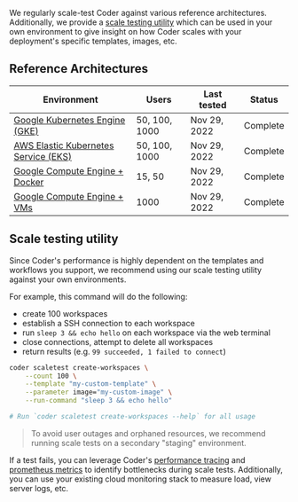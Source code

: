 We regularly scale-test Coder against various reference architectures. Additionally, we provide a [scale testing utility](#scaletest-utility) which can be used in your own environment to give insight on how Coder scales with your deployment's specific templates, images, etc.

## Reference Architectures

| Environment                                       | Users         | Last tested  | Status   |
| ------------------------------------------------- | ------------- | ------------ | -------- |
| [Google Kubernetes Engine (GKE)](./gke.md)        | 50, 100, 1000 | Nov 29, 2022 | Complete |
| [AWS Elastic Kubernetes Service (EKS)](./eks.md)  | 50, 100, 1000 | Nov 29, 2022 | Complete |
| [Google Compute Engine + Docker](./gce-docker.md) | 15, 50        | Nov 29, 2022 | Complete |
| [Google Compute Engine + VMs](./gce-vms.md)       | 1000          | Nov 29, 2022 | Complete |

## Scale testing utility

Since Coder's performance is highly dependent on the templates and workflows you support, we recommend using our scale testing utility against your own environments.

For example, this command will do the following:

- create 100 workspaces
- establish a SSH connection to each workspace
- run `sleep 3 && echo hello` on each workspace via the web terminal
- close connections, attempt to delete all workspaces
- return results (e.g. `99 succeeded, 1 failed to connect`)

```sh
coder scaletest create-workspaces \
    --count 100 \
    --template "my-custom-template" \
    --parameter image="my-custom-image" \
    --run-command "sleep 3 && echo hello"

# Run `coder scaletest create-workspaces --help` for all usage
```

> To avoid user outages and orphaned resources, we recommend running scale tests on a secondary "staging" environment.

If a test fails, you can leverage Coder's [performance tracing](#) and [prometheus metrics](../prometheus.md) to identify bottlenecks during scale tests. Additionally, you can use your existing cloud monitoring stack to measure load, view server logs, etc.
